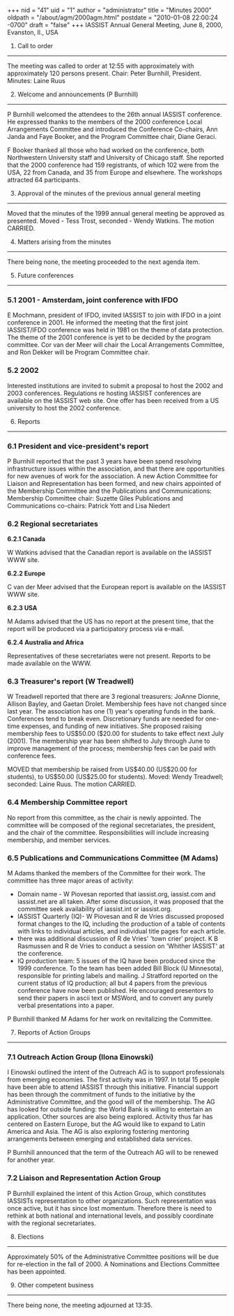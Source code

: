 +++
nid = "41"
uid = "1"
author = "administrator"
title = "Minutes 2000"
oldpath = "/about/agm/2000agm.html"
postdate = "2010-01-08 22:00:24 -0700"
draft = "false"
+++
IASSIST Annual General Meeting, June 8, 2000, Evanston, Il., USA

1. Call to order
----------------

The meeting was called to order at 12:55 with approximately with
approximately 120 persons present. Chair: Peter Burnhill, President.
Minutes: Laine Ruus

2. Welcome and announcements (P Burnhill)
-----------------------------------------

P Burnhill welcomed the attendees to the 26th annual IASSIST conference.
He expressed thanks to the members of the 2000 conference Local
Arrangements Committee and introduced the Conference Co-chairs, Ann
Janda and Faye Booker, and the Program Committee chair, Diane Geraci.

F Booker thanked all those who had worked on the conference, both
Northwestern University staff and University of Chicago staff. She
reported that the 2000 conference had 159 registrants, of which 102 were
from the USA, 22 from Canada, and 35 from Europe and elsewhere. The
workshops attracted 64 participants.

3. Approval of the minutes of the previous annual general meeting
-----------------------------------------------------------------

Moved that the minutes of the 1999 annual general meeting be approved as
presented. Moved - Tess Trost, seconded - Wendy Watkins. The motion
CARRIED.

4. Matters arising from the minutes
-----------------------------------

There being none, the meeting proceeded to the next agenda item.

5. Future conferences
---------------------

### 5.1 2001 - Amsterdam, joint conference with IFDO

E Mochmann, president of IFDO, invited IASSIST to join with IFDO in a
joint conference in 2001. He informed the meeting that the first joint
IASSIST/IFDO conference was held in 1981 on the theme of data
protection. The theme of the 2001 conference is yet to be decided by the
program committee. Cor van der Meer will chair the Local Arrangements
Committee, and Ron Dekker will be Program Committee chair.

### 5.2 2002

Interested institutions are invited to submit a proposal to host the
2002 and 2003 conferences. Regulations re hosting IASSIST conferences
are available on the IASSIST web site. One offer has been received from
a US university to host the 2002 conference.

6. Reports
----------

### 6.1 President and vice-president\'s report

P Burnhill reported that the past 3 years have been spend resolving
infrastructure issues within the association, and that there are
opportunities for new avenues of work for the association. A new Action
Committee for Liaison and Representation has been formed, and new chairs
appointed of the Membership Committee and the Publications and
Communications: Membership Committee chair: Suzette Giles Publications
and Communications co-chairs: Patrick Yott and Lisa Niedert

### 6.2 Regional secretariates

**6.2.1 Canada**

W Watkins advised that the Canadian report is available on the IASSIST
WWW site.

**6.2.2 Europe**

C van der Meer advised that the European report is available on the
IASSIST WWW site.

**6.2.3 USA**

M Adams advised that the US has no report at the present time, that the
report will be produced via a participatory process via e-mail.

**6.2.4 Australia and Africa**

Representatives of these secretariates were not present. Reports to be
made available on the WWW.

### 6.3 Treasurer\'s report (W Treadwell)

W Treadwell reported that there are 3 regional treasurers: JoAnne
Dionne, Allison Bayley, and Gaetan Drolet. Membership fees have not
changed since last year. The association has one (1) year\'s operating
funds in the bank. Conferences tend to break even. Discretionary funds
are needed for one-time expenses, and funding of new initiatives. She
proposed raising membership fees to US\$50.00 (\$20.00 for students to
take effect next July (2001). The membership year has been shifted to
July through June to improve management of the process; membership fees
can be paid with conference fees.

MOVED that membership be raised from US\$40.00 (US\$20.00 for students),
to US\$50.00 (US\$25.00 for students). Moved: Wendy Treadwell; seconded:
Laine Ruus. The motion CARRIED.

### 6.4 Membership Committee report

No report from this committee, as the chair is newly appointed. The
committee will be composed of the regional secretariates, the president,
and the chair of the committee. Responsibilities will include increasing
membership, and member services.

### 6.5 Publications and Communications Committee (M Adams)

M Adams thanked the members of the Committee for their work. The
committee has three major areas of activity:

-   Domain name - W Piovesan reported that iassist.org, iassist.com and
    iassist.net are all taken. After some discussion, it was proposed
    that the committee seek availability of iassist.int or iassist.org.
-   IASSIST Quarterly (IQ)- W Piovesan and R de Vries discussed proposed
    format changes to the IQ, including the production of a table of
    contents with links to individual articles, and individual title
    pages for each article.
-   there was additional discussion of R de Vries\' \'town crier\'
    project. K B Rasmussen and R de Vries to conduct a session on
    \'Whither IASSIST\' at the conference.
-   IQ production team: 5 issues of the IQ have been produced since the
    1999 conference. To the team has been added Bill Block (U
    Minnesota), responsible for printing labels and mailing. J Stratford
    reported on the current status of IQ production; all but 4 papers
    from the previous conference have now been published. He encouraged
    presentors to send their papers in ascii text or MSWord, and to
    convert any purely verbal presentations into a paper.

P Burnhill thanked M Adams for her work on revitalizing the Committee.

7. Reports of Action Groups
---------------------------

### 7.1 Outreach Action Group (Ilona Einowski)

I Einowski outlined the intent of the Outreach AG is to support
professionals from emerging economies. The first activity was in 1997.
In total 15 people have been able to attend IASSIST through this
initiative. Financial support has been through the commitment of funds
to the initiative by the Administrative Committee, and the good will of
the membership. The AG has looked for outside funding: the World Bank is
willing to entertain an application. Other sources are also being
explored. Activity thus far has centered on Eastern Europe, but the AG
would like to expand to Latin America and Asia. The AG is also exploring
fostering mentoring arrangements between emerging and established data
services.

P Burnhill announced that the term of the Outreach AG will to be renewed
for another year.

### 7.2 Liaison and Representation Action Group

P Burnhill explained the intent of this Action Group, which constitutes
IASSISTs representation to other organizations. Such representation was
once active, but it has since lost momentum. Therefore there is need to
rethink at both national and international levels, and possibly
coordinate with the regional secretariates.

8. Elections
------------

Approximately 50% of the Administrative Committee positions will be due
for re-election in the fall of 2000. A Nominations and Elections
Committee has been appointed.

9. Other competent business
---------------------------

There being none, the meeting adjourned at 13:35.
